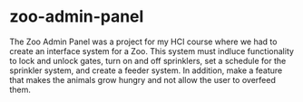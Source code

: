# zoo-admin-panel
The Zoo Admin Panel was a project for my HCI course where we had to create an interface system for a Zoo. 
This system must indluce functionality to lock and unlock gates, turn on and off sprinklers, set a 
schedule for the sprinkler system, and create a feeder system. In addition, make a feature that
makes the animals grow hungry and not allow the user to overfeed them.
